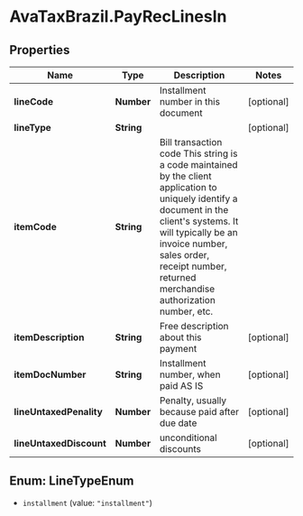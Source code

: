 # AvaTaxBrazil.PayRecLinesIn

## Properties
Name | Type | Description | Notes
------------ | ------------- | ------------- | -------------
**lineCode** | **Number** | Installment number in this document | [optional] 
**lineType** | **String** |  | [optional] 
**itemCode** | **String** | Bill transaction code This string is a code maintained by the client application to uniquely identify a document in the client&#39;s systems. It will typically be an invoice number, sales order, receipt number, returned merchandise authorization number, etc. | 
**itemDescription** | **String** | Free description about this payment | [optional] 
**itemDocNumber** | **String** | Installment number, when paid AS IS | [optional] 
**lineUntaxedPenality** | **Number** | Penalty, usually because paid after due date | [optional] 
**lineUntaxedDiscount** | **Number** | unconditional discounts | [optional] 


<a name="LineTypeEnum"></a>
## Enum: LineTypeEnum


* `installment` (value: `"installment"`)




